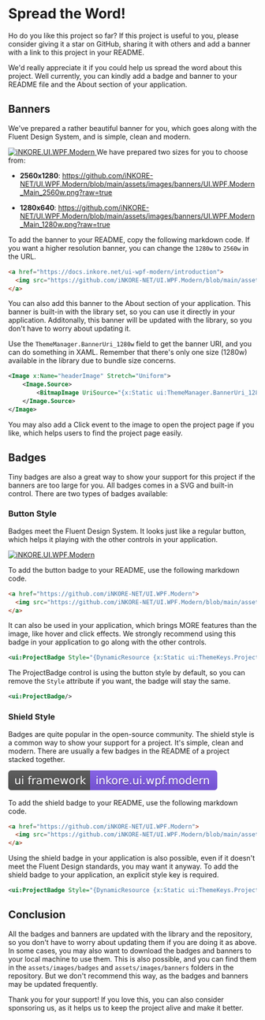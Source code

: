 # Spread the Word!

Ho do you like this project so far? If this project is useful to you, please consider giving it a star on GitHub, sharing it with others and add a banner with a link to this project in your README.

We'd really appreciate it if you could help us spread the word about this project. Well currently, you can kindly add a badge and banner to your README file and the About section of your application.

## Banners

We've prepared a rather beautiful banner for you, which goes along with the Fluent Design System, and is simple, clean and modern.

<a href="https://docs.inkore.net/ui-wpf-modern/introduction">
  <img src="https://github.com/iNKORE-NET/UI.WPF.Modern/blob/main/assets/images/banners/UI.WPF.Modern_Main_1280w.png?raw=true" alt="iNKORE.UI.WPF.Modern">
</a>
We have prepared two sizes for you to choose from:

- **2560x1280**: https://github.com/iNKORE-NET/UI.WPF.Modern/blob/main/assets/images/banners/UI.WPF.Modern_Main_2560w.png?raw=true

- **1280x640**: https://github.com/iNKORE-NET/UI.WPF.Modern/blob/main/assets/images/banners/UI.WPF.Modern_Main_1280w.png?raw=true

To add the banner to your README, copy the following markdown code. If you want a higher resolution banner, you can change the `1280w` to `2560w` in the URL.

```markdown
<a href="https://docs.inkore.net/ui-wpf-modern/introduction">
  <img src="https://github.com/iNKORE-NET/UI.WPF.Modern/blob/main/assets/images/banners/UI.WPF.Modern_Main_1280w.png?raw=true" alt="iNKORE.UI.WPF.Modern">
</a>
```

You can also add this banner to the About section of your application. This banner is built-in with the library set, so you can use it directly in your application. Additonally, this banner will be updated with the library, so you don't have to worry about updating it.

Use the `ThemeManager.BannerUri_1280w` field to get the banner URI, and you can do something in XAML. Remember that there's only one size (1280w) available in the library due to bundle size concerns.

```xml
<Image x:Name="headerImage" Stretch="Uniform">
    <Image.Source>
        <BitmapImage UriSource="{x:Static ui:ThemeManager.BannerUri_1280w}"/>
    </Image.Source>
</Image>
```

You may also add a Click event to the image to open the project page if you like, which helps users to find the project page easily.

## Badges

Tiny badges are also a great way to show your support for this project if the banners are too large for you. All badges comes in a SVG and built-in control. There are two types of badges available:

### **Button** Style 

Badges meet the Fluent Design System. It looks just like a regular button, which helps it playing with the other controls in your application.

<a href="https://github.com/iNKORE-NET/UI.WPF.Modern">
  <img src="https://github.com/iNKORE-NET/UI.WPF.Modern/blob/main/assets/images/badges/UI.WPF.Modern_Main_Button.svg?raw=true" alt="iNKORE.UI.WPF.Modern">
</a>

To add the button badge to your README, use the following markdown code.

```markdown
<a href="https://github.com/iNKORE-NET/UI.WPF.Modern">
  <img src="https://github.com/iNKORE-NET/UI.WPF.Modern/blob/main/assets/images/badges/UI.WPF.Modern_Main_Button.svg?raw=true" alt="iNKORE.UI.WPF.Modern">
</a>
```

It can also be used in your application, which brings MORE features than the image, like hover and click effects. We strongly recommend using this badge in your application to go along with the other controls.

```xml
<ui:ProjectBadge Style="{DynamicResource {x:Static ui:ThemeKeys.ProjectBadgeButtonStyleKey}}"/>
```

The ProjectBadge control is using the button style by default, so you can remove the `Style` attribute if you want, the badge will stay the same.

```xml
<ui:ProjectBadge/>
```

### **Shield** Style

Badges are quite popular in the open-source community. The shield style is a common way to show your support for a project. It's simple, clean and modern. There are usually a few badges in the README of a project stacked together.

<a href="https://github.com/iNKORE-NET/UI.WPF.Modern">
  <img src="https://github.com/iNKORE-NET/UI.WPF.Modern/blob/main/assets/images/badges/UI.WPF.Modern_Main_Shield.svg?raw=true" alt="iNKORE.UI.WPF.Modern">
</a>

To add the shield badge to your README, use the following markdown code.

```markdown
<a href="https://github.com/iNKORE-NET/UI.WPF.Modern">
  <img src="https://github.com/iNKORE-NET/UI.WPF.Modern/blob/main/assets/images/badges/UI.WPF.Modern_Main_Shield.svg?raw=true" alt="iNKORE.UI.WPF.Modern">
</a>
```

Using the shield badge in your application is also possible, even if it doesn't meet the Fluent Design standards, you may want it anyway. To add the shield badge to your application, an explicit style key is required.

```xml
<ui:ProjectBadge Style="{DynamicResource {x:Static ui:ThemeKeys.ProjectBadgeShieldStyleKey}}"/>
```

## Conclusion

All the badges and banners are updated with the library and the repository, so you don't have to worry about updating them if you are doing it as above. In some cases, you may also want to download the badges and banners to your local machine to use them. This is also possible, and you can find them in the `assets/images/badges` and `assets/images/banners` folders in the repository. But we don't recommend this way, as the badges and banners may be updated frequently.

Thank you for your support! If you love this, you can also consider sponsoring us, as it helps us to keep the project alive and make it better.